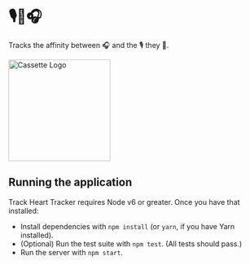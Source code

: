 # 🎙💚🎧

Tracks the affinity between 🎧 and the 🎙 they 💚.

<img src="https://cloud.githubusercontent.com/assets/21932/26286306/d746752a-3e16-11e7-9d95-45c1e365461c.png" alt="Cassette Logo" width="200">

## Running the application

Track Heart Tracker requires Node v6 or greater. Once you have that installed:

- Install dependencies with `npm install` (or `yarn`, if you have Yarn installed).
- (Optional) Run the test suite with `npm test`. (All tests should pass.)
- Run the server with `npm start`.
